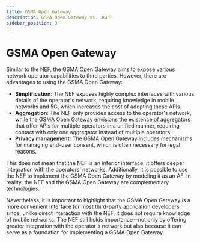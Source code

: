 ```yaml
---
title: GSMA Open Gateway
description: GSMA Open Gateway vs. 3GPP
sidebar_position: 3
---
```


# GSMA Open Gateway

Similar to the NEF, the GSMA Open Gateway aims to expose various network operator capabilities to third parties. However, there are advantages to using the GSMA Open Gateway:

* **Simplification**: The NEF exposes highly complex interfaces with various details of the operator's network, requiring knowledge in mobile networks and 5G, which increases the cost of adopting these APIs.
* **Aggregation**: The NEF only provides access to the operator's network, while the GSMA Open Gateway envisions the existence of aggregators that offer APIs for multiple operators in a unified manner, requiring contact with only one aggregator instead of multiple operators.
* **Privacy management**: The GSMA Open Gateway includes mechanisms for managing end-user consent, which is often necessary for legal reasons.

This does not mean that the NEF is an inferior interface; it offers deeper integration with the operators’ networks. Additionally, it is possible to use the NEF to implement the GSMA Open Gateway by modeling it as an AF. In reality, the NEF and the GSMA Open Gateway are complementary technologies.

Nevertheless, it is important to highlight that the GSMA Open Gateway is a more convenient interface for most third-party application developers since, unlike direct interaction with the NEF, it does not require knowledge of mobile networks. The NEF still holds importance—not only by offering greater integration with the operator's network but also because it can serve as a foundation for implementing a GSMA Open Gateway.
